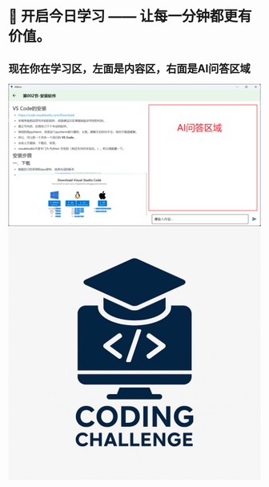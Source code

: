# 🚀 开启今日学习 —— 让每一分钟都更有价值。

## 现在你在学习区，左面是内容区，右面是AI问答区域

![img_1.png](./assets/01-01/img.png)
![icon.png](./assets/icon.png)